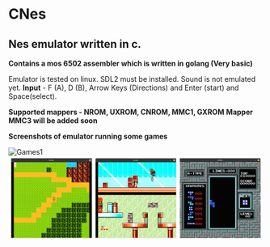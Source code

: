# CNes
## Nes emulator written in c.

**Contains a mos 6502 assembler which is written in golang (Very basic)**

Emulator is tested on linux. SDL2 must be installed. Sound is not emulated yet.
**Input** - F (A), D (B), Arrow Keys (Directions) and Enter (start) and Space(select).

**Supported mappers - NROM, UXROM, CNROM, MMC1, GXROM**
**Mapper MMC3 will be added soon**

**Screenshots of emulator running some games**

![Games1](https://github.com/DipeshChouhan/CNes/blob/main/images/games1.jpg)
![Games2](https://github.com/DipeshChouhan/CNes/blob/main/images/games2.jpg)


